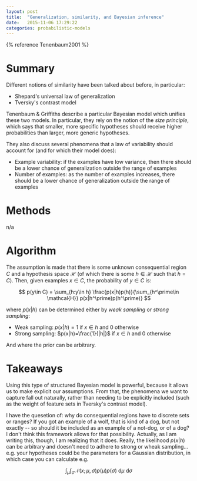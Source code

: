 ```yaml
---
layout: post
title:  "Generalization, similarity, and Bayesian inference"
date:   2015-11-06 17:29:22
categories: probabilistic-models
---
```



{% reference Tenenbaum2001 %}

# Summary

Different notions of similarity have been talked about before, in particular:

* Shepard's universal law of generalization
* Tversky's contrast model

Tenenbaum & Griffiths describe a particular Bayesian model which unifies these two models. In particular, they rely on the notion of the *size principle*, which says that smaller, more specific hypotheses should receive higher probabilities than larger, more generic hypotheses.

They also discuss several phenomena that a law of variability should account for (and for which their model does):

* Example variability: if the examples have low variance, then there should be a lower chance of generalization outside the range of examples
* Number of examples: as the number of examples increases, there should be a lower chance of generalization outside the range of examples

# Methods

n/a

# Algorithm

The assumption is made that there is some unknown consequential region $C$ and a hypothesis space $\mathcal{H}$ (of which there is some $h\in \mathcal{H}$ such that $h=C$). Then, given examples $x\in C$, the probability of $y\in C$ is:

$$
p(y\in C) = \sum_{h:y\in h} \frac{p(x|h)p(h)}{\sum_{h^\prime\in \mathcal{H}} p(x|h^\prime)p(h^\prime)}
$$

where $p(x|h)$ can be determined either by *weak sampling* or *strong sampling*:

* Weak sampling: $p(x|h)=1$ if $x\in h$ and 0 otherwise
* Strong sampling: $p(x|h)=\frac{1}{|h|}$ if $x\in h$ and 0 otherwise

And where the prior can be arbitrary.

# Takeaways

Using this type of structured Bayesian model is powerful, because it allows us to make explicit our assumptions. From that, the phenomena we want to capture fall out naturally, rather than needing to be explicitly included (such as the weight of feature sets in Tversky's contrast model).

I have the quesetion of: why do consequential regions have to discrete sets or ranges? If you got an example of a wolf, that is kind of a dog, but not exactly -- so should it be included as an example of a not-dog, or of a dog? I don't think this framework allows for that possibility. Actually, as I am writing this, though, I am realizing that it does. Really, the likelihood $p(x|h)$ can be arbitrary and doesn't need to adhere to strong or wheak sampling... e.g. your hypotheses could be the parameters for a Gaussian distribution, in which case you can calculate e.g.

$$
\int_\mu \int_\sigma \mathcal{N}(x; \mu, \sigma)p(\mu)p(\sigma)\ \mathrm{d}\mu \ \mathrm{d}\sigma
$$
